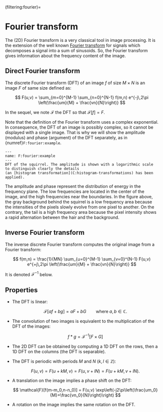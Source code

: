(filtering:fourier)=
# Fourier transform

The (2D) Fourier transform is a very classical tool in image processing.
It is the extension of the well known [Fourier transform](https://vincmazet.github.io/signal1/fourier/fourier.html)
for signals which decomposes a signal into a sum of sinusoids.
So, the Fourier transform gives information about the frequency content of the image.

<!-- expliquer ce qu'est le "frequency content" -->
<!-- Les Topos ne connaissent pas => il faut considérer que c'est une nouvelle notion. Donc, développer un peu plus en commençant plus doucement -->


## Direct Fourier transform

The discrete Fourier transform (DFT) of an image $f$ of size $M \times N$ is an image $F$ of same size defined as:

$$
  F(u,v) = \sum_{m=0}^{M-1} \sum_{n=0}^{N-1} f(m,n) e^{-j\,2\pi \left(\frac{um}{M} + \frac{vn}{N}\right)}
$$

In the sequel, we note $\mathcal{F}$ the DFT so that $\mathcal{F}[f] = F$.

Note that the definition of the Fourier transform uses a complex exponential.
In consequence, the DFT of an image is possibly complex, so it cannot be displayed with a single image.
That is why we will show the amplitude (modulus) and phase (argument) of the DFT separately, as in {numref}`F:fourier:example`.

```{figure} fourier-example.svg
---
name: F:fourier:example
---
DFT of the squirrel. The amplitude is shown with a logarithmic scale to distinguish clearly the details
(an [histogram transformation](C:histogram-transformations) has been applied).
```

The amplitude and phase represent the distribution of energy in the frequency plane.
The low frequencies are located in the center of the image, and the high frequencies near the boundaries.
In the figure above, the gray background behind the squirrel is a low frequency area because the intensities of the pixels slowly evolve from one pixel to another.
On the contrary, the tail is a high frequency area because the pixel intensity shows a rapid alternation between the hair and the background.


## Inverse Fourier transform

The inverse discrete Fourier transform computes the original image from a Fourier transform:

$$
  f(m,n) = \frac{1}{MN} \sum_{u=0}^{M-1} \sum_{v=0}^{N-1} F(u,v) e^{+j\,2\pi \left(\frac{um}{M} + \frac{vn}{N}\right)}
$$

It is denoted $\mathcal{F}^{-1}$ below.


## Properties

* The DFT is linear:
  
  $$
    \mathcal{F}[af + bg] = aF + bG
    \qquad\text{where}\; a,b\in\mathbb{C}.
  $$
  
* The convolution of two images is equivalent to the multiplication of the DFT of the images:

  $$
    f * g = \mathcal{F}^{-1}[F \times G]
  $$

* The 2D DFT can be obtained by computing a 1D DFT on the rows, then a 1D DFT on the columns
  (the DFT is separable).

* The DFT is periodic with periods $M$ and $N$ ($k, l \in \mathbb{Z}$):
  
  $$
    F(u,v) = F(u+kM,v) = F(u,v+lN) = F(u+kM,v+lN).
  $$

* A translation on the image implies a phase shift on the DFT:
  
  $$
    \mathcal{F}[f(m-m_0,n-n_0)] = F(u,v) \exp\left(-j2\pi\left(\frac{um_0}{M}+\frac{vn_0}{N}\right)\right)
  $$

* A rotation on the image implies the same rotation on the DFT.

<!-- Illustrer toutes ces propriétés -->